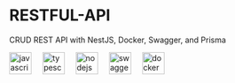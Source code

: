 # RESTFUL-API
CRUD REST API with NestJS, Docker, Swagger, and Prisma
<div align="left">
  <img src="https://cdn.jsdelivr.net/gh/devicons/devicon/icons/javascript/javascript-original.svg" height="40" alt="javascript logo"  />
  <img width="12" />
  <img src="https://cdn.jsdelivr.net/gh/devicons/devicon/icons/typescript/typescript-original.svg" height="40" alt="typescript logo"  />
  <img width="12" />
  
 
  
 
  <img src="https://docs.nestjs.com/assets/logo-small.svg" height="40" alt="nodejs logo"  />
  <img width="12" />
 
  <img src="https://encrypted-tbn0.gstatic.com/images?q=tbn:ANd9GcQbtxsVux8A61U3IAdmfYK3XMy88MgBkeAn4LUGaiZbYQ&s" height="40" alt="swagger logo"  />
  <img width="12" />

  <img src="https://cdn.jsdelivr.net/gh/devicons/devicon/icons/docker/docker-plain.svg" height="40" alt="docker logo"  />
</div>
